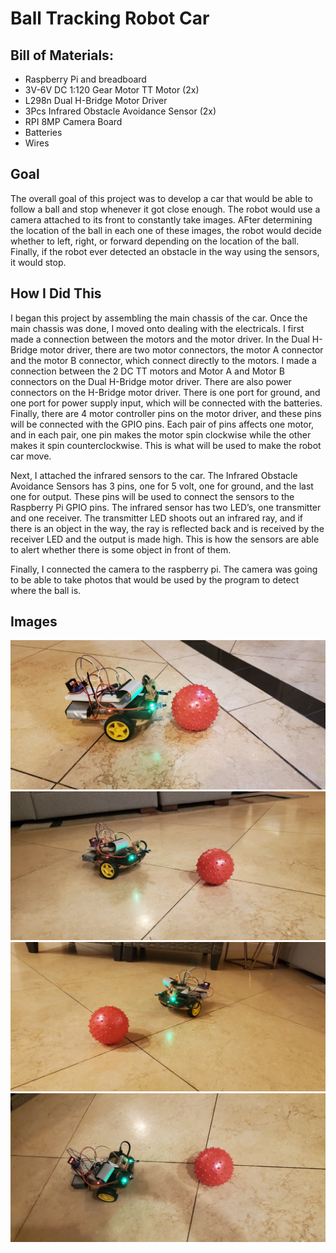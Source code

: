 # Ball Tracking Robot Car
## Bill of Materials:
- Raspberry Pi and breadboard
- 3V-6V DC 1:120 Gear Motor TT Motor (2x)
- L298n Dual H-Bridge Motor Driver
- 3Pcs Infrared Obstacle Avoidance Sensor (2x)
- RPI 8MP Camera Board
- Batteries
- Wires
  
## Goal
The overall goal of this project was to develop a car that would be able to follow a ball and stop whenever it got close enough. The robot would use a camera attached to its front to constantly take images. AFter determining the location of the ball in each one of these images, the robot would decide whether to left, right, or forward depending on the location of the ball. Finally, if the robot ever detected an obstacle in the way using the sensors, it would stop.

## How I Did This
I began this project by assembling the main chassis of the car. Once the main chassis was done, I moved onto dealing with the electricals. I first made a connection between the motors and the motor driver. In the Dual H-Bridge motor driver, there are two motor connectors, the motor A connector and the motor B connector, which connect directly to the motors. I made a connection between the 2 DC TT motors and Motor A and Motor B connectors on the Dual H-Bridge motor driver. There are also power connectors on the H-Bridge motor driver. There is one port for ground, and one port for power supply input, which will be connected with the batteries. Finally, there are 4 motor controller pins on the motor driver, and these pins will be connected with the GPIO pins. Each pair of pins affects one motor, and in each pair, one pin makes the motor spin clockwise while the other makes it spin counterclockwise. This is what will be used to make the robot car move.

Next, I attached the infrared sensors to the car. The Infrared Obstacle Avoidance Sensors has 3 pins, one for 5 volt, one for ground, and the last one for output. These pins will be used to connect the sensors to the Raspberry Pi GPIO pins. The infrared sensor has two LED’s, one transmitter and one receiver. The transmitter LED shoots out an infrared ray, and if there is an object in the way, the ray is reflected back and is received by the receiver LED and the output is made high. This is how the sensors are able to alert whether there is some object in front of them.

Finally, I connected the camera to the raspberry pi. The camera was going to be able to take photos that would be used by the program to detect where the ball is. 

## Images
![image alt](https://github.com/someguy599/Ball-Tracking-Robot-Car/blob/main/20241126_174415.jpg?raw=true)
![image alt](https://github.com/someguy599/Ball-Tracking-Robot-Car/blob/main/20241126_174441.jpg?raw=true)
![image alt](https://github.com/someguy599/Ball-Tracking-Robot-Car/blob/main/20241126_174432.jpg?raw=true)
![image_alt](https://github.com/someguy599/Ball-Tracking-Robot-Car/blob/main/20241126_174444.jpg?raw=true)
